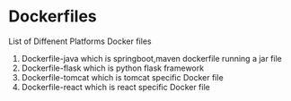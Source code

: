 # Dockerfiles

List of Diffenent Platforms Docker files


1) Dockerfile-java  which is springboot,maven dockerfile running a jar file
2) Dockerfile-flask which is python flask framework
3) Dockerfile-tomcat which is tomcat specific Docker file
4) Dockerfile-react which is react specific Docker file
